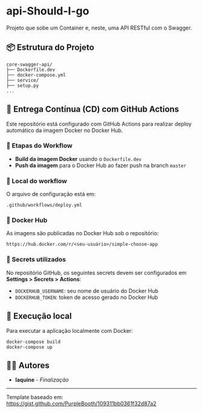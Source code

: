 
# api-Should-I-go

Projeto que sobe um Container e, neste, uma API RESTful com o Swagger.

## 📦 Estrutura do Projeto

```
core-swagger-api/
├── Dockerfile.dev
├── docker-compose.yml
├── service/
├── setup.py
...
```

## 🚀 Entrega Contínua (CD) com GitHub Actions

Este repositório está configurado com GitHub Actions para realizar deploy automático da imagem Docker no Docker Hub.

### 🔧 Etapas do Workflow

- **Build da imagem Docker** usando o `Dockerfile.dev`
- **Push da imagem** para o Docker Hub ao fazer push na branch `master`

### 📁 Local do workflow

O arquivo de configuração está em:

```
.github/workflows/deploy.yml
```

### 🐳 Docker Hub

As imagens são publicadas no Docker Hub sob o repositório:

```
https://hub.docker.com/r/<seu-usuário>/simple-choose-app
```

### 🔐 Secrets utilizados

No repositório GitHub, os seguintes secrets devem ser configurados em **Settings > Secrets > Actions**:

- `DOCKERHUB_USERNAME`: seu nome de usuário do Docker Hub
- `DOCKERHUB_TOKEN`: token de acesso gerado no Docker Hub

## 🧪 Execução local

Para executar a aplicação localmente com Docker:

```
docker-compose build
docker-compose up
```

## 👨‍💻 Autores

* **Iaquine** - *Finalização*

---

Template baseado em: https://gist.github.com/PurpleBooth/109311bb0361f32d87a2
